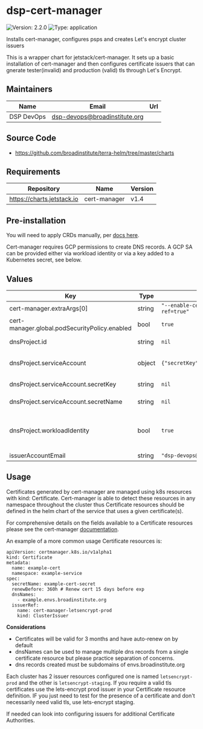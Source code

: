 # dsp-cert-manager

![Version: 2.2.0](https://img.shields.io/badge/Version-2.2.0-informational?style=flat-square) ![Type: application](https://img.shields.io/badge/Type-application-informational?style=flat-square)

Installs cert-manager, configures psps and creates Let's encrypt cluster issuers

This is a wrapper chart for jetstack/cert-manager. It sets up a basic installation of cert-manager and then configures certificate
issuers that can gnerate tester(invalid) and production (valid) tls through Let's Encrypt.

## Maintainers

| Name | Email | Url |
| ---- | ------ | --- |
| DSP DevOps | dsp-devops@broadinstitute.org |  |

## Source Code

* <https://github.com/broadinstitute/terra-helm/tree/master/charts>

## Requirements

| Repository | Name | Version |
|------------|------|---------|
| https://charts.jetstack.io | cert-manager | v1.4 |

## Pre-installation

You will need to apply CRDs manually, per [docs here](https://cert-manager.io/docs/installation/helm/#option-1-installing-crds-with-kubectl).

Cert-manager requires GCP permissions to create DNS records. A GCP SA can be provided either via workload identity
or via a key added to a Kubernetes secret, see below.

## Values

| Key | Type | Default | Description |
|-----|------|---------|-------------|
| cert-manager.extraArgs[0] | string | `"--enable-certificate-owner-ref=true"` |  |
| cert-manager.global.podSecurityPolicy.enabled | bool | `true` |  |
| dnsProject.id | string | `nil` | ID of the project to create DNS records in, like dsp-devops |
| dnsProject.serviceAccount | object | `{"secretKey":null,"secretName":null}` | If not using workload identity, a GCP SA's private key must exist in a k8s secret |
| dnsProject.serviceAccount.secretKey | string | `nil` | Field within the k8s secret containing a GCP SA key |
| dnsProject.serviceAccount.secretName | string | `nil` | Name of the k8s secret containing a GCP SA key |
| dnsProject.workloadIdentity | bool | `true` | If true, have cert-manager expect a GCP SA to be bound to its KSA via workload identity (set the workload identity annotation via cert-manager.serviceAccount.annotations) |
| issuerAccountEmail | string | `"dsp-devops@broadinstitute.org"` |  |

## Usage

Certificates generated by cert-manager are managed using k8s resources with kind: Certificate.
Cert-manager is able to detect these resources in any namespace throughout the cluster thus Certificate resources should be defined in the helm chart of the service
that uses a given certificate(s).

For comprehensive details on the fields available to a Certificate resources please see the cert-manager [documentation](https://cert-manager.io/docs/usage/certificate/).

An example of a more common usage Certificate resources is:
```
apiVersion: certmanager.k8s.io/v1alpha1
kind: Certificate
metadata:
  name: example-cert
  namespace: example-service
spec:
  secretName: example-cert-secret
  renewBefore: 360h # Renew cert 15 days before exp
  dnsNames:
    - example.envs.broadinstitute.org
  issuerRef:
    name: cert-manager-letsencrypt-prod
    kind: ClusterIssuer
```

**Considerations**
+ Certificates will be valid for 3 months and have auto-renew on by default
+ dnsNames can be used to manage multiple dns records from a single certificate resource but please practice separation of concerns.
+ dns records created must be subdomains of envs.broadinstitute.org

Each cluster has 2 issuer resources configured one is named `letsencrypt-prod` and the other is `letsencrypt-staging`. If you require a valid tls certificates use the lets-encrypt prod issuer in your Certificate resource definition. IF you just need to test for the presence of a certificate and don't necessarily need valid tls, use lets-encrypt staging.

If needed can look into configuring issuers for additional Certificate Authorities.
